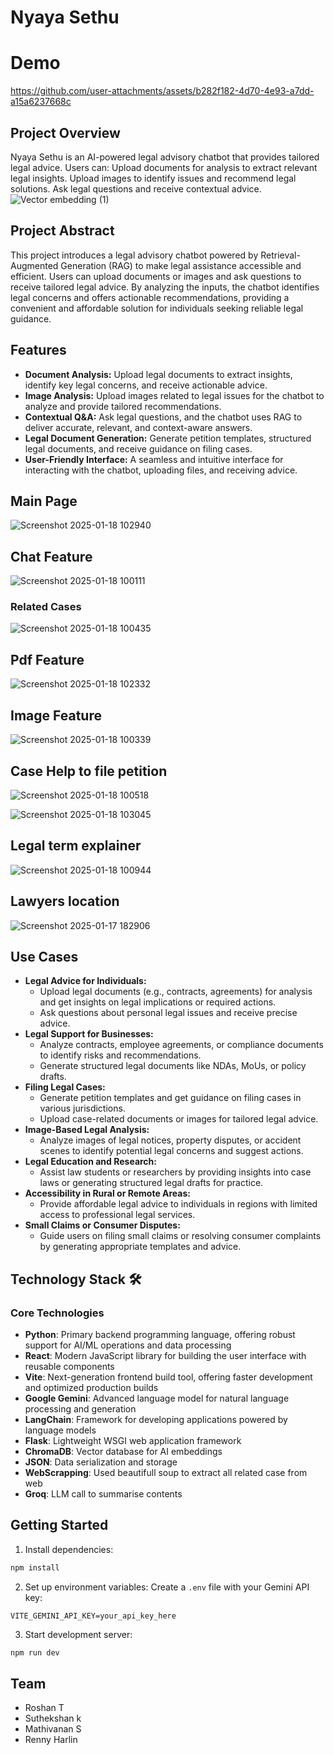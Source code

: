 # Nyaya Sethu


# Demo



https://github.com/user-attachments/assets/b282f182-4d70-4e93-a7dd-a15a6237668c





## Project Overview 
Nyaya Sethu is an AI-powered legal advisory chatbot that provides tailored legal advice. 
Users can:
Upload documents for analysis to extract relevant legal insights.
Upload images to identify issues and recommend legal solutions.
Ask legal questions and receive contextual advice.
![Vector embedding (1)](https://github.com/user-attachments/assets/3b80f7fb-a7bb-4c03-909f-b2e61e550834)



## Project Abstract


This project introduces a legal advisory chatbot powered by Retrieval-Augmented Generation (RAG) to make legal assistance accessible and efficient. Users can upload documents or images and ask questions to receive tailored legal advice. By analyzing the inputs, the chatbot identifies legal concerns and offers actionable recommendations, providing a convenient and affordable solution for individuals seeking reliable legal guidance.


## Features 
<ul>
  <li><strong>Document Analysis:</strong> Upload legal documents to extract insights, identify key legal concerns, and receive actionable advice.</li>
  <li><strong>Image Analysis:</strong> Upload images related to legal issues for the chatbot to analyze and provide tailored recommendations.</li>
  <li><strong>Contextual Q&A:</strong> Ask legal questions, and the chatbot uses RAG to deliver accurate, relevant, and context-aware answers.</li>
  <li><strong>Legal Document Generation:</strong> Generate petition templates, structured legal documents, and receive guidance on filing cases.</li>
  <li><strong>User-Friendly Interface:</strong> A seamless and intuitive interface for interacting with the chatbot, uploading files, and receiving advice.</li>
</ul>

## Main Page
![Screenshot 2025-01-18 102940](https://github.com/user-attachments/assets/f718f159-85bf-4fc7-a2e6-23f786a304f8)


## Chat Feature 

![Screenshot 2025-01-18 100111](https://github.com/user-attachments/assets/a3136036-931e-4d2a-b4f4-57b1e8a8f745)

### Related Cases
![Screenshot 2025-01-18 100435](https://github.com/user-attachments/assets/e2f7e28a-9248-447b-98a6-72e0283cab62)


## Pdf Feature
![Screenshot 2025-01-18 102332](https://github.com/user-attachments/assets/252cde78-c5f6-4d2a-89a4-93de6580fb8e)


## Image Feature
![Screenshot 2025-01-18 100339](https://github.com/user-attachments/assets/3c050e8d-a031-4485-a692-f03a7bdde2e5)


## Case Help to file petition

![Screenshot 2025-01-18 100518](https://github.com/user-attachments/assets/2ba1b497-2b15-474d-9615-0265dbc3d12a)

![Screenshot 2025-01-18 103045](https://github.com/user-attachments/assets/2330013e-4ba1-49fc-9c64-fdedbbc27b6b)

## Legal term explainer

![Screenshot 2025-01-18 100944](https://github.com/user-attachments/assets/1c5a8ec9-7aaa-4ae3-b72a-2909fa71d251)

## Lawyers location
![Screenshot 2025-01-17 182906](https://github.com/user-attachments/assets/7d4d3571-cb69-453c-b752-786ec821f51c)


## Use Cases
<ul>
  <li><strong>Legal Advice for Individuals:</strong>
    <ul>
      <li>Upload legal documents (e.g., contracts, agreements) for analysis and get insights on legal implications or required actions.</li>
      <li>Ask questions about personal legal issues and receive precise advice.</li>
    </ul>
  </li>
  <li><strong>Legal Support for Businesses:</strong>
    <ul>
      <li>Analyze contracts, employee agreements, or compliance documents to identify risks and recommendations.</li>
      <li>Generate structured legal documents like NDAs, MoUs, or policy drafts.</li>
    </ul>
  </li>
  <li><strong>Filing Legal Cases:</strong>
    <ul>
      <li>Generate petition templates and get guidance on filing cases in various jurisdictions.</li>
      <li>Upload case-related documents or images for tailored legal advice.</li>
    </ul>
  </li>
  <li><strong>Image-Based Legal Analysis:</strong>
    <ul>
      <li>Analyze images of legal notices, property disputes, or accident scenes to identify potential legal concerns and suggest actions.</li>
    </ul>
  </li>
  <li><strong>Legal Education and Research:</strong>
    <ul>
      <li>Assist law students or researchers by providing insights into case laws or generating structured legal drafts for practice.</li>
    </ul>
  </li>
  <li><strong>Accessibility in Rural or Remote Areas:</strong>
    <ul>
      <li>Provide affordable legal advice to individuals in regions with limited access to professional legal services.</li>
    </ul>
  </li>
  <li><strong>Small Claims or Consumer Disputes:</strong>
    <ul>
      <li>Guide users on filing small claims or resolving consumer complaints by generating appropriate templates and advice.</li>
    </ul>
  </li>
  
</ul>


## Technology Stack 🛠️

### Core Technologies
- **Python**: Primary backend programming language, offering robust support for AI/ML operations and data processing
- **React**: Modern JavaScript library for building the user interface with reusable components
- **Vite**: Next-generation frontend build tool, offering faster development and optimized production builds
- **Google Gemini**: Advanced language model for natural language processing and generation
- **LangChain**: Framework for developing applications powered by language models
- **Flask**: Lightweight WSGI web application framework
- **ChromaDB**: Vector database for AI embeddings
- **JSON**: Data serialization and storage
- **WebScrapping**: Used beautifull soup to extract all related case from web
- **Groq**: LLM call to summarise contents



## Getting Started

1. Install dependencies:
```bash
npm install
```

2. Set up environment variables:
Create a `.env` file with your Gemini API key:
```
VITE_GEMINI_API_KEY=your_api_key_here
```

3. Start development server:
```bash
npm run dev
```

## Team
- Roshan T
- Suthekshan k
- Mathivanan S
- Renny Harlin


